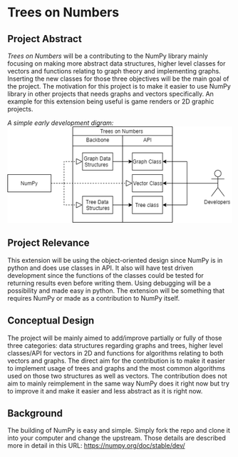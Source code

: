 # Trees on Numbers

## Project Abstract
_Trees on Numbers_ will be a contributing to the NumPy library mainly focusing on making more abstract data structures, higher level classes for vectors and functions relating to graph theory and implementing graphs. Inserting the new classes for those three objectives will be the main goal of the project. The motivation for this project is to make it easier to use NumPy library in other projects that needs graphs and vectors specifically. An example for this extension being useful is game renders or 2D graphic projects.

_A simple early development digram:_ 
![UML digram](Karim_(Trees_on_Numbers).png)

## Project Relevance
This extension will be using the object-oriented design since NumPy is in python and does use classes in API. It also will have test driven development since the functions of the classes could be tested for returning results even before writing them. Using debugging will be a possibility and made easy in python. The extension will be something that requires NumPy or made as a contribution to NumPy itself.

## Conceptual Design
The project will be mainly aimed to add/improve partially or fully of those three categories: data structures regarding graphs and trees, higher level classes/API for vectors in 2D and functions for algorithms relating to both vectors and graphs. The direct aim for the contribution is to make it easier to implement usage of trees and graphs and the most common algorithms used on those two structures as well as vectors. The contribution does not aim to mainly reimplement in the same way NumPy does it right now but try to improve it and make it easier and less abstract as it is right now.

## Background
The building of NumPy is easy and simple. Simply fork the repo and clone it into your computer and change the upstream. Those details are described more in detail in this URL: https://numpy.org/doc/stable/dev/
